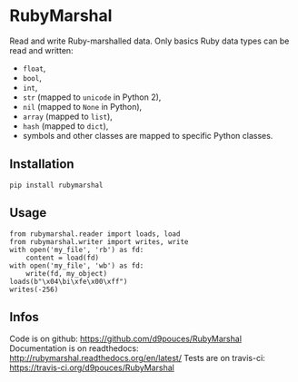 RubyMarshal
===========

Read and write Ruby-marshalled data.
Only basics Ruby data types can be read and written: 

  * `float`,
  * `bool`,
  * `int`,
  * `str` (mapped to `unicode` in Python 2),
  * `nil` (mapped to `None` in Python),
  * `array` (mapped to `list`),
  * `hash` (mapped to `dict`),
  * symbols and other classes are mapped to specific Python classes.

Installation
------------

    pip install rubymarshal

Usage
-----


    from rubymarshal.reader import loads, load
    from rubymarshal.writer import writes, write
    with open('my_file', 'rb') as fd:
        content = load(fd)
    with open('my_file', 'wb') as fd:
        write(fd, my_object)
    loads(b"\x04\bi\xfe\x00\xff")
    writes(-256)
  
Infos
-----

Code is on github: https://github.com/d9pouces/RubyMarshal 
Documentation is on readthedocs: http://rubymarshal.readthedocs.org/en/latest/ 
Tests are on travis-ci: https://travis-ci.org/d9pouces/RubyMarshal